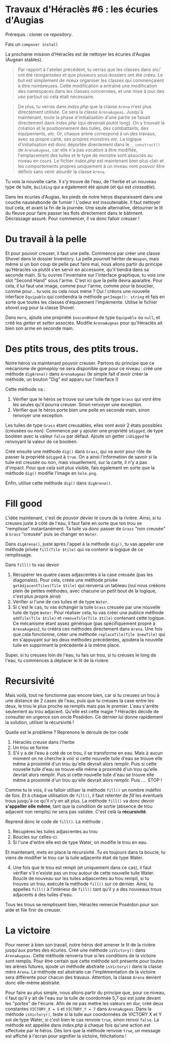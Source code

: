 # Travaux d'Héraclès #6 : les écuries d'Augias
 
Prérequis : cloner ce *repository*.

Fais un `composer install`

La prochaine mission d'Héraclès est de nettoyer les écuries d'Augias (Augean stables).

> Par rapport à l'atelier précédent, tu verras que les classes dans *src/* ont été réorganisées et que plusieurs sous dossiers ont été crées. Le but est simplement de mieux organiser les classes qui commençaient à être nombreuses. Cette modification a entraîné une modification des namespaces dans les classes concernées, et une mise à jour des *use* partout où cela était nécessaire. 

> De plus, tu verras dans *index.php* que la classe `Arena` n'est plus directement utilisée. Ce sera la classe `ArenaAugeas`. Jusqu'à maintenant, toute la phase d'initialisation d'une partie se faisait directement dans *index.php* (qui devenait plutôt long). On y trouvait la création et le positionnement des tuiles, des combattants, des équipements, *etc.* Or, chaque arène correspond à un des travaux, avec sa propre carte, ses propres monstres *etc.* La logique d'initialisation est donc déportée directement dans le `__construct()` de `ArenaAugeas`, car elle n'a pas vocation à être modifiée, l'emplacement des tuiles et le type de monstre sont associés au niveau en cours. Le fichier *index.php* est maintenant bien plus clair et les comportements propres uniquement à un niveau vont pouvoir être définis sans venir alourdir la classe `Arena`.

Tu vois la nouvelle carte. Il s'y trouve de l'eau, de l'herbe et un nouveau type de tuile, `Building` qui a également été ajouté (et qui est  *crossable*).

Dans les écuries d'Augias, les pieds de notre héros disparaissent dans une couche nauséabonde de fumier ! L'odeur est insoutenable. Il faut nettoyer tout cela, et avant la fin de la journée. Une seule alternative, détourner le lit du fleuve pour faire passer les flots directement dans le bâtiment. Décrassage assuré. Pour commencer, il va donc falloir creuser !

# Du travail à la pelle

Et pour pouvoir creuser, il faut une pelle. 
Commence par créer une classe Shovel dans le dossier Inventory. La pelle *pourrait* hériter de `Weapon`, mais même si un bon coup de pelle peut faire mal, nous allons partir du principe qu'Héraclès va plutôt s'en servir en accessoire, qu'il tiendra dans sa seconde main. Si tu ouvres l'inventaire sur l'interface graphique, tu vois une slot "Second Hand" sous l'arme. C'est ici que la pelle devra aparaître. Pour cela, il lui faut une image, comme pour l'arme, comme pour le bouclier, comme pour... tu vois ou cela nous mène ? Oui ! créons une nouvelle interface `Equipable` qui contiendra la méthode `getImage(): string` et fais en sorte que toutes les classes d'équipement l'implémente. Utilise le fichier *shovel.svg* pour la classe Shovel.

Dans `Hero`, ajoute une propriété `$secondHand` de type `Equipable` ou `null`, et créé les *getter* et *setter* associés.
Modifie `ArenaAugeas` pour qu'Héraclès ait bien son arme en seconde main.

# Des ptits trous, des ptits trous.

Notre héros va maintenant pouvoir creuser. Partons du principe que ce mécanisme de *gameplay* ne sera disponible que pour ce niveau : créé une méthode `digArena()` dans `ArenaAugeas` (le simple fait d'avoir créer la méthode, un bouton "Dig" est apparu sur l'interface !)

Cette méthode va :
1. Vérifier que le héros se trouve sur une tuile de type `Grass` qui vont être les seules qu'il pourra creuser. Sinon renvoyer une exception.
2. Vérifier que le héros porte bien une pelle en seconde main, sinon renvoyer une exception.

Les tuiles de type `Grass` étant creusables, elles vont avoir 2 états possibles (creusées ou non). Commence par y ajouter une propriété `$digged`, de type booléen avec la valeur `false` par défaut. Ajoute un getter `isDigged` te renvoyant la valeur de ce booléen.

Créé ensuite une méthode `dig()` dans `Grass`, qui va avoir pour rôle de passer la propriété `$digged` à `true`.
On a ainsi l'information de savoir si la tuile est creusée ou non, mais visuellement, sur la carte, il n'y a pas d'impact. Pour que cela soit plus visible, fais également en sorte que la méthode `dig()` modifie l'image en `hole.png`.

Enfin, utilise cette méthode `dig()` dans `digArena()`.

# Fill good

L'idée maintenant, c'est de pouvoir dévier le cours de la rivière. Ainsi, si tu creuses juste à côté de l'eau, il faut faire en sorte que ton trou se "remplisse" instantanément. Ta tuile va donc passer de `Grass` "non creusée" à `Grass` "creusée" puis se changer en `Water`.

Dans `digArena()`, juste après l'appel à la méthode `dig()`, tu vas appeler une méthode privée `fill(Tile $tile)` qui va contenir la logique de ce remplissage.

Dans `fill()` tu vas devoir
1. Récupérer les quatre cases adjascentes à la case creusée (pas les diagonales).
Pour cela, créée une méthode privée `getAdjacentTiles(Tile $tile)` qui renverra un tableau (oui nous crééons plein de petites méthodes, avec chacune un petit bout de la logique, c'est plus propre ainsi)
2. Vérifier si l'une de ces tuiles et de type `Water`.
3. Si c'est le cas, tu vas échanger la tuile `Grass` creusée par une nouvelle tuile de type `Water`. Pour réaliser cela, tu vas créer une publice méthode `addTile(Tile $tile)` et `removeTile(Tile $tile)` contenant cette logique. Ce mécanisme étant assez générique (pas spécifiquement propre à `ArenaAugeas`), tu crééra ces méthodes directement dans `Arena`. Une fois que cela fonctionne, créer une méthode `replaceTile(Tile $newTile)` qui en s'appuyant sur les deux méthodes précédentes, ajoutera la nouvelle tuile en supprimant la précédente à la même place.

Super, si tu creuses loin de l'eau, tu fais un trou, si tu creuses le long de l'eau, tu commences à déplacer le lit de la rivière.

# Recursivité

Mais voilà, tout ne fonctionne pas encore bien, car si tu creuses un trou à une distance de 2 cases de l'eau, puis que tu creuses la case entre les deux, le trou le plus proche se remplis mais pas le premier. L'eau s'arrête seulement au trou adjacent. Qu'elle est cette magie ? Héraclès décide de consulter en urgence son oncle Poséidon. Ce dernier lui donne rapidement la solution, utiliser la récursivité ! 

Quelle est le problème ? Reprenons le déroulé de ton code
1. Héraclès creuse dans l'herbe
2. Un trou se forme
3. S'il y a de l'eau à coté de ce trou, il se transforme en eau.
Mais à aucun moment on ne cherche à voir si cette nouvelle tuile d'eau se trouve elle même à proximité d'un trou qu'elle devrait alors remplir. Puis si cette nouvelle tuile d'eau se trouve elle même à proximité d'un trou qu'elle devrait alors remplir. Puis si cette nouvelle tuile d'eau se trouve elle même à proximité d'un trou qu'elle devrait alors remplir. Puis .... STOP ! 

Comme tu le vois, il va falloir utiliser la méthode `fill()` un nombre indéfini de fois. Et à chaque utilisation de `fill()`, il faut retenter de *fill* les éventuels trous jusqu'à ce qu'il n'y en ait plus. La méthode `fill()` va donc devoir **s'appeller elle même**, tant que la condition de sortie (absence de trou adjacent non remplis) ne sera pas validée. C'est celà la **récursivité**.

Reprend donc le code de `fill()`. La méthode :
1. Récupères les tuiles adjascentes au trou
2. Boucles sur celles-ci. 
3. Si l'une d'entre elle est de type Water, on modifie le trou en eau.

Et maintenant, mets en place la récursivité. Tu es toujours dans ta boucle, tu viens de modifier le trou car la tuile adjacente était de type Water.

4. Une fois que le trou est rempli (et uniquement dans ce cas), il faut vérifier s'il n'existe pas un trou autour de cette nouvelle tuile Water. Boucle de nouveau sur les tuiles adjascentes au trou rempli, si tu trouves un trou, exécute la méthode `fill()` sur ce dernier. Ainsi, tu appelles `fill()` à l'intérieur de `fill()` tant qu'il y a des nouveaux trous adjacents à des tuiles d'eau. 

Tous les trous se remplissent bien, Héraclès remercie Poséidon pour son aide et file finir de creuser. 

    
# La victoire

Pour mener à bien son travail, notre héros doit amener le lit de la rivière jusqu'aux portes des écuries. Créé une méthode `isVictory()` dans `ArenaAugeas`. Cette méthode renverra true si les conditions de la victoire sont remplis. Pour être certain que cette méthode soit présente pour toutes les arènes futures, ajoute un méthode abstraite `isVictory()`  dans la classe mère `Arena`. Le méthode est abstraite car l'implémentation de la victoire sera différente pour chacun des travaux. Attention, la classe `Arena` devient donc elle-même abstraite.

Pour faire au plus simple, nous allons partir du principe que, pour ce niveau, il faut qu'il y ait de l'eau sur la tuile de coordonnée 5,7 qui est juste devant les "portes" de l'écurie. Afin de ne pas mettre les valeurs en dur, créé deux constantes `VICTORY_X = 5` et `VICTORY_Y = 7` dans `ArenaAugeas`. Dans la méthode `isVictory()`, teste si la tuile aux coordonnées de VICTORY X et Y est de type Water, si c'est bien le cas renvoie `true`, sinon renvoi `false`. La méthode est appelée dans *index.php* à chaque fois qu'une action est effectuée par le héros. Dès lors que la méthode renvoie `true`, un message est affiché à l'écran pour signifier la victoire, félicitations ! 
